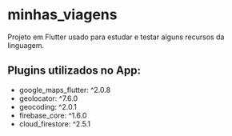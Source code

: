 # minhas_viagens

Projeto em Flutter usado para estudar e testar alguns recursos da linguagem.

## Plugins utilizados no App:

- google_maps_flutter: ^2.0.8
- geolocator: ^7.6.0
- geocoding: ^2.0.1
- firebase_core: ^1.6.0
- cloud_firestore: ^2.5.1

